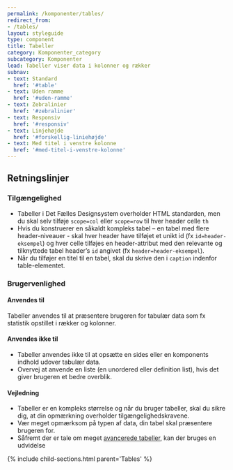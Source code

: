 ```yaml
---
permalink: /komponenter/tables/
redirect_from:
- /tables/
layout: styleguide
type: component
title: Tabeller
category: Komponenter_category
subcategory: Komponenter
lead: Tabeller viser data i kolonner og rækker
subnav:
- text: Standard
  href: '#table'
- text: Uden ramme
  href: '#uden-ramme'
- text: Zebralinier
  href: '#zebralinier'
- text: Responsiv
  href: '#responsiv'
- text: Linjehøjde
  href: '#forskellig-liniehøjde'
- text: Med titel i venstre kolonne
  href: '#med-titel-i-venstre-kolonne'
---
```


<h2 class="h3">Retningslinjer</h2>
<h3 class="h4">Tilgængelighed</h3>
<ul>
    <li>Tabeller i Det Fælles Designsystem overholder HTML standarden, men du skal selv tilføje <code>scope=col</code> eller <code>scope=row</code> til hver header celle <code>th</code></li>
    <li>Hvis du konstruerer en såkaldt kompleks tabel – en tabel med flere header-niveauer -  skal hver header have tilføjet et unikt id (fx <code>id=header-eksempel</code>) og hver celle tilføjes en header-attribut med den relevante og tilknyttede tabel header’s <code>id</code> angivet (fx <code>header=header-eksempel</code>).</li>
    <li>Når du tilføjer en titel til en tabel, skal du skrive den i <code>caption</code> indenfor table-elementet.</li>
</ul>
<h3 class="h4">Brugervenlighed</h3>
<h4 class="h5">Anvendes til</h4>
<p>Tabeller anvendes til at præsentere brugeren for tabulær data som fx statistik opstillet i rækker og kolonner.</p>
<h4 class="h5">Anvendes ikke til</h4>
<ul>
    <li>Tabeller anvendes ikke til at opsætte en sides eller en komponents indhold udover tabulær data.</li>
    <li>Overvej at anvende en liste (en unordered eller definition list), hvis det giver brugeren et bedre overblik.</li>
</ul>
<h4 class="h5">Vejledning</h4>                
<ul>
    <li>Tabeller er en kompleks størrelse og når du bruger tabeller, skal du sikre dig, at din opmærkning overholder tilgængelighedskravene.  </li>
    <li>Vær meget opmærksom på typen af data, din tabel skal præsentere brugeren for.</li>
    <li>Såfremt der er tale om meget <a href="/dkfds-docs/udvidelser/datatables/">avancerede tabeller</a>, kan der bruges en udvidelse</li>
</ul>

{% include child-sections.html parent='Tables' %}

